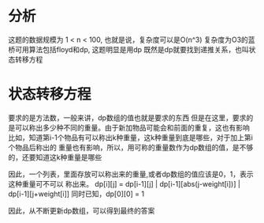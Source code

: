 # 分析
这题的数据规模为 1 < n < 100, 也就是说，复杂度可以是O(n^3)
复杂度为O3的蓝桥可用算法包括floyd和dp, 这题明显是用dp
既然是dp就要找到递推关系，也叫状态转移方程
# 状态转移方程
要求的是方法数，一般来讲，dp数组的值也就是要求的东西
但是在这里，要求的是可以称出多少种不同的重量。由于新加物品可能会和前面的重复，这也有影响
比如，知道第i-1个物品有可以称出k种重量，这k种重量到底是哪些，对于加上第i个物品后称出的
重量也有影响，所以，用可称的重量数作为dp数组的值，是不够的，还要知道这k种重量是哪些

因此，一个列表，里面存放可以称出来的重量,或者dp数组的值应该是0，1，表示这种重量可不可以
称出来。
dp[i][j] = dp[i-1][j] | dp[i-1][abs(j-weight[i])] | dp[i-1][j+weight[i]]
同时已知，dp[0][0] = 1

因此，从不断更新dp数组，可以得到最终的答案